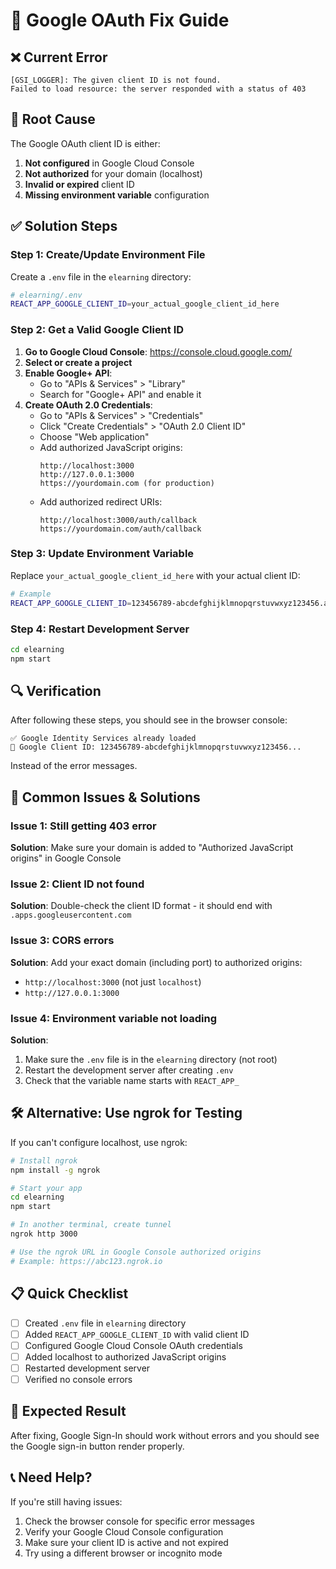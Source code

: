 # 🔧 Google OAuth Fix Guide

## ❌ **Current Error**
```
[GSI_LOGGER]: The given client ID is not found.
Failed to load resource: the server responded with a status of 403
```

## 🎯 **Root Cause**
The Google OAuth client ID is either:
1. **Not configured** in Google Cloud Console
2. **Not authorized** for your domain (localhost)
3. **Invalid or expired** client ID
4. **Missing environment variable** configuration

## ✅ **Solution Steps**

### **Step 1: Create/Update Environment File**

Create a `.env` file in the `elearning` directory:

```bash
# elearning/.env
REACT_APP_GOOGLE_CLIENT_ID=your_actual_google_client_id_here
```

### **Step 2: Get a Valid Google Client ID**

1. **Go to Google Cloud Console**: https://console.cloud.google.com/
2. **Select or create a project**
3. **Enable Google+ API**:
   - Go to "APIs & Services" > "Library"
   - Search for "Google+ API" and enable it
4. **Create OAuth 2.0 Credentials**:
   - Go to "APIs & Services" > "Credentials"
   - Click "Create Credentials" > "OAuth 2.0 Client ID"
   - Choose "Web application"
   - Add authorized JavaScript origins:
     ```
     http://localhost:3000
     http://127.0.0.1:3000
     https://yourdomain.com (for production)
     ```
   - Add authorized redirect URIs:
     ```
     http://localhost:3000/auth/callback
     https://yourdomain.com/auth/callback
     ```

### **Step 3: Update Environment Variable**

Replace `your_actual_google_client_id_here` with your actual client ID:

```bash
# Example
REACT_APP_GOOGLE_CLIENT_ID=123456789-abcdefghijklmnopqrstuvwxyz123456.apps.googleusercontent.com
```

### **Step 4: Restart Development Server**

```bash
cd elearning
npm start
```

## 🔍 **Verification**

After following these steps, you should see in the browser console:

```
✅ Google Identity Services already loaded
🔧 Google Client ID: 123456789-abcdefghijklmnopqrstuvwxyz123456...
```

Instead of the error messages.

## 🚨 **Common Issues & Solutions**

### **Issue 1: Still getting 403 error**
**Solution**: Make sure your domain is added to "Authorized JavaScript origins" in Google Console

### **Issue 2: Client ID not found**
**Solution**: Double-check the client ID format - it should end with `.apps.googleusercontent.com`

### **Issue 3: CORS errors**
**Solution**: Add your exact domain (including port) to authorized origins:
- `http://localhost:3000` (not just `localhost`)
- `http://127.0.0.1:3000`

### **Issue 4: Environment variable not loading**
**Solution**: 
1. Make sure the `.env` file is in the `elearning` directory (not root)
2. Restart the development server after creating `.env`
3. Check that the variable name starts with `REACT_APP_`

## 🛠️ **Alternative: Use ngrok for Testing**

If you can't configure localhost, use ngrok:

```bash
# Install ngrok
npm install -g ngrok

# Start your app
cd elearning
npm start

# In another terminal, create tunnel
ngrok http 3000

# Use the ngrok URL in Google Console authorized origins
# Example: https://abc123.ngrok.io
```

## 📋 **Quick Checklist**

- [ ] Created `.env` file in `elearning` directory
- [ ] Added `REACT_APP_GOOGLE_CLIENT_ID` with valid client ID
- [ ] Configured Google Cloud Console OAuth credentials
- [ ] Added localhost to authorized JavaScript origins
- [ ] Restarted development server
- [ ] Verified no console errors

## 🎉 **Expected Result**

After fixing, Google Sign-In should work without errors and you should see the Google sign-in button render properly.

## 📞 **Need Help?**

If you're still having issues:
1. Check the browser console for specific error messages
2. Verify your Google Cloud Console configuration
3. Make sure your client ID is active and not expired
4. Try using a different browser or incognito mode
